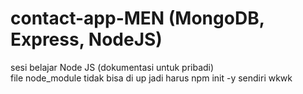 # contact-app-MEN (MongoDB, Express, NodeJS)

sesi belajar Node JS (dokumentasi untuk pribadi)<br>
file node_module tidak bisa di up jadi harus npm init -y sendiri wkwk
